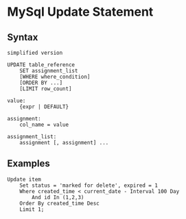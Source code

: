 # MySql Update Statement

## Syntax
`simplified version`
```text
UPDATE table_reference
    SET assignment_list
    [WHERE where_condition]
    [ORDER BY ...]
    [LIMIT row_count]

value:
    {expr | DEFAULT}

assignment:
    col_name = value

assignment_list:
    assignment [, assignment] ...
```

## Examples
```roomsql
Update item
	Set status = 'marked for delete', expired = 1
    Where created_time < current_date - Interval 100 Day
        And id In (1,2,3)
    Order By created_time Desc
    Limit 1;
```